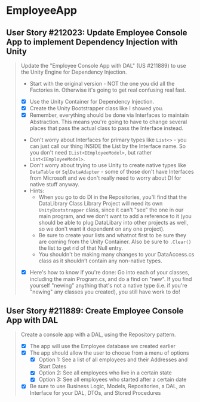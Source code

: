 EmployeeApp
===========

User Story #212023: Update Employee Console App to implement Dependency
Injection with Unity
------------------------------------------------------------------------

> Update the "Employee Console App with DAL" (US #211889) to use the
> Unity Engine for Dependency Injection.
>
> - Start with the original version - NOT the one you did all the
>   Factories in. Otherwise it's going to get real confusing real fast.
> - [x] Use the Unity Container for Dependency Injection.
> - [x] Create the Unity Bootstrapper class like I showed you.
> - [x] Remember, everything should be done via Interfaces to maintain
>   Abstraction. This means you're going to have to change several
>   places that pass the actual class to pass the Interface instead.
> - Don't worry about Interfaces for primary types like `List<>` - you
>   can just call our thing INSIDE the List by the Interface name. So
>   you don't need `IList<IEmployeeModel>`, but rather
>   `List<IEmployeeModel>`.
> - Don't worry about trying to use Unity to create native types like
>   `DataTable` or `SqlDataAdapter` - some of those don't have
>   Interfaces from Microsoft and we don't really need to worry about DI
>   for native stuff anyway.
> - Hints:
>   - When you go to do DI in the Repositories, you'll find that the
>     DataLibrary Class Library Project will need its own
>     `UnityBootstrapper` class, since it can't "see" the one in our
>     main program, and we don't want to add a reference to it (you
>     should be able to plug DataLibary into other projects as well, so
>     we don't want it dependent on any one project).
>   - Be sure to create your lists and whatnot first to be sure they are
>     coming from the Unity Container. Also be sure to `.Clear()` the
>     list to get rid of that Null entry.
>   - You shouldn't be making many changes to your DataAccess.cs class
>     as it shouldn’t contain any non-native types.
> - [x] Here's how to know if you're done: Go into each of your classes,
>   including the main Program.cs, and do a find on "new". If you find
>   yourself "newing" anything that's not a native type (i.e. if you're
>   "newing" any classes you created), you still have work to do!

User Story #211889: Create Employee Console App with DAL
--------------------------------------------------------

> Create a console app with a DAL, using the Repository pattern.
>
> - [x] The app will use the Employee database we created earlier
> - [x] The app should allow the user to choose from a menu of options
>   - [x] Option 1:  See a list of all employees and their Addresses and
>     Start Dates
>   - [x] Option 2:  See all employees who live in a certain state
>   - [x] Option 3:  See all employees who started after a certain date
> - [x] Be sure to use Business Logic, Models, Repositories, a DAL, an
>   Interface for your DAL, DTOs, and Stored Procedures
